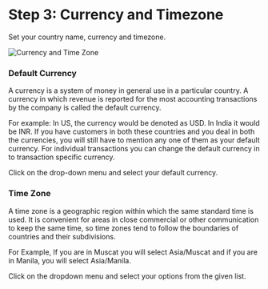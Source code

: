 # Step 3: Currency and Timezone

Set your country name, currency and timezone.

![Currency and Time Zone](/assets/frappe_io/images/erpnext/wizard-step-3.png)

### Default Currency

A currency is a system of money in general use in a particular country. A currency in which revenue is reported for the most accounting transactions by the company is called the default currency.

For example: In US, the currency would be denoted as USD. In India it would be INR. If you have customers in both these countries and you deal in both the currencies, you will still have to mention any one of them as your default currency. For individual transactions you can change the default currency in to transaction specific currency.

Click on the drop-down menu and select your default currency.

### Time Zone

A time zone is a geographic region within which the same standard time is used. It is convenient for areas in close commercial or other communication to keep the same time, so time zones tend to follow the boundaries of countries and their subdivisions.

For Example, If you are in Muscat you will select Asia/Muscat and if you are in Manila, you will select Asia/Manila.

Click on the dropdown menu and select your options from the given list.
